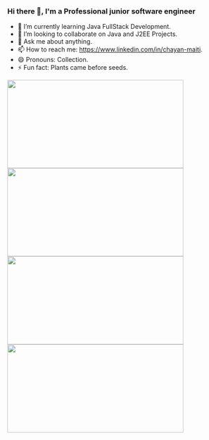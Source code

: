 ### Hi there 👋, I'm a Professional junior software engineer
<!--
**chayan7362/chayan7362** is a ✨ _special_ ✨ repository because its `README.md` (this file) appears on your GitHub profile. -->

<!-- Here are some ideas to get you started: -->

<!-- - 🔭 I’m currently working on ... -->

- 🌱 I’m currently learning Java FullStack Development.
- 👯 I’m looking to collaborate on Java and J2EE Projects.
- 💬 Ask me about anything.
- 📫 How to reach me: https://www.linkedin.com/in/chayan-maiti.
- 😄 Pronouns: Collection.
- ⚡ Fun fact: Plants came before seeds.

<p float="left">
    <img align="left" src="https://github-readme-streak-stats.herokuapp.com?user=chayan7362&theme=default&hide_border=false" height="200" width="400"/>
    <img align="left" src="https://leetcard.jacoblin.cool/chayan_maiti?theme=light&font=Karma&ext=contest" height="200" width="400"/>
</p>

<p float="left">
    <img align="left" src="https://github-readme-stats.vercel.app/api/?username=chayan7362&theme=default&show_icons=true&count_private=true&hide_border=true" height="200" width="400"/>
    <img align="left" src="https://github-readme-stats.vercel.app/api/top-langs/?username=chayan7362&show_icons=true&hide_border=true&layout=compact&langs_count=10" height="200" width="400" />
</p>
